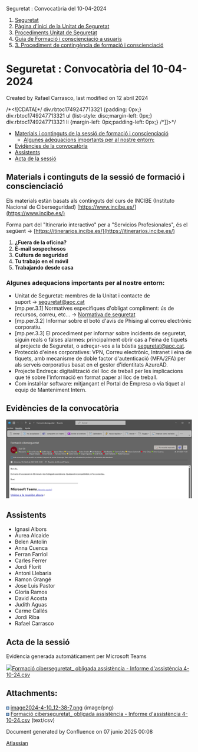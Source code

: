 Seguretat : Convocatòria del 10-04-2024  

1.  [Seguretat](index.md)
2.  [Pàgina d'inici de la Unitat de Seguretat](15368362.md)
3.  [Procediments Unitat de Seguretat](Procediments-Unitat-de-Seguretat_81856210.md)
4.  [Guia de Formació i conscienciació a usuaris](100010018.md)
5.  [3\. Procediment de contingència de formació i conscienciació](100010020.md)

Seguretat : Convocatòria del 10-04-2024
=======================================

Created by Rafael Carrasco, last modified on 12 abril 2024

/\*<!\[CDATA\[\*/ div.rbtoc1749247713321 {padding: 0px;} div.rbtoc1749247713321 ul {list-style: disc;margin-left: 0px;} div.rbtoc1749247713321 li {margin-left: 0px;padding-left: 0px;} /\*\]\]>\*/

*   [Materials i continguts de la sessió de formació i conscienciació](#Convocatòriadel10042024-Materialsicontingutsdelasessiódeformacióiconscienciació)
    *   [Algunes adequacions importants per al nostre entorn:](#Convocatòriadel10042024-Algunesadequacionsimportantsperalnostreentorn:)
*   [Evidències de la convocatòria](#Convocatòriadel10042024-Evidènciesdelaconvocatòria)
*   [Assistents](#Convocatòriadel10042024-Assistents)
*   [Acta de la sessió](#Convocatòriadel10042024-Actadelasessió)

Materials i continguts de la sessió de formació i conscienciació
----------------------------------------------------------------

Els materials estàn basats als continguts del curs de INCIBE (Instituto Nacional de Ciberseguridad) [https://www.incibe.es/](https://www.incibe.es/)

Forma part del "Itinerario interactivo" per a "Servicios Profesionales", és el següent → [https://itinerarios.incibe.es/](https://itinerarios.incibe.es/)

1.  **¿Fuera de la oficina?**
2.  **E-mail sospechosos**
3.  **Cultura de seguridad**
4.  **Tu trabajo en el móvil**
5.  **Trabajando desde casa**

### Algunes adequacions importants per al nostre entorn:

*   Unitat de Seguretat: membres de la Unitat i contacte de suport → [seguretat@aoc.cat](mailto:seguretat@aoc.cat)
*   \[mp.per.3.1\] Normatives específiques d'obligat compliment: ús de recursos, correu, etc... → [Normativa de seguretat](https://confluence.aoc.cat/display/EDL/Normativa+de+seguretat)
*   \[mp.per.3.2\] Informar sobre el botó d'avís de Phising al correu electrònic corporatiu.
*   \[mp.per.3.3\] El procediment per informar sobre incidents de seguretat, siguin reals o falses alarmes: principalment obrir cas a l'eina de tiquets al projecte de Seguretat, o adreçar-vos a la bústia [seguretat@aoc.cat](mailto:seguretat@aoc.cat).
*   Protecció d'eines corporatives: VPN, Correu electrònic, Intranet i eina de tiquets, amb mecanisme de doble factor d'autenticació (MFA/2FA) per als serveis corporatius basat en el gestor d'identitats AzureAD.
*   Projecte Endreça: digitalització del lloc de treball per les implicacions que té sobre l'informació en format paper al lloc de treball.
*   Com instal·lar software: mitjançant el Portal de Empresa o via tiquet al equip de Manteniment Intern.

Evidències de la convocatòria
-----------------------------

![](attachments/100010080/100010081.png)

Assistents
----------

*   Ignasi Albors
*   Àurea Alcaide
*   Belen Antolin
*   Anna Cuenca
*   Ferran Farriol
*   Carles Ferrer
*   Jordi Florit
*   Antoni Llebaria
*   Ramon Grangé
*   Jose Luis Pastor
*   Gloria Ramos
*   David Acosta
*   Judith Aguas
*   Carme Callés
*   Jordi Riba
*   Rafael Carrasco

Acta de la sessió
-----------------

Evidència generada automàticament per Microsoft Teams

[![](download/resources/com.atlassian.confluence.plugins.confluence-view-file-macro:view-file-macro-resources/images/placeholder-medium-file.png)Formació ciberseguretat\_ obligada assistència - Informe d'assistència 4-10-24.csv](/download/attachments/100010080/Formaci%C3%B3%20ciberseguretat_%20obligada%20assist%C3%A8ncia%20-%20Informe%20d%27assist%C3%A8ncia%204-10-24.csv?version=1&modificationDate=1712748446047&api=v2)

  

Attachments:
------------

![](images/icons/bullet_blue.gif) [image2024-4-10\_12-38-7.png](attachments/100010080/100010081.png) (image/png)  
![](images/icons/bullet_blue.gif) [Formació ciberseguretat\_ obligada assistència - Informe d'assistència 4-10-24.csv](attachments/100010080/100010084.csv) (text/csv)  

Document generated by Confluence on 07 junio 2025 00:08

[Atlassian](http://www.atlassian.com/)
